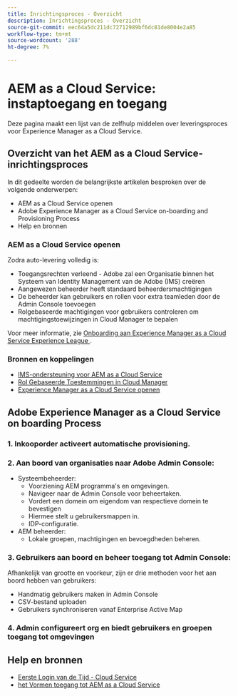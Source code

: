```yaml
---
title: Inrichtingsproces - Overzicht
description: Inrichtingsproces - Overzicht
source-git-commit: eec64a5dc211dc72712989bf6dc81de8004e2a85
workflow-type: tm+mt
source-wordcount: '288'
ht-degree: 7%

---
```



# AEM as a Cloud Service: instaptoegang en toegang

Deze pagina maakt een lijst van de zelfhulp middelen over leveringsproces voor Experience Manager as a Cloud Service.

## Overzicht van het AEM as a Cloud Service-inrichtingsproces

In dit gedeelte worden de belangrijkste artikelen besproken over de volgende onderwerpen:

* AEM as a Cloud Service openen
* Adobe Experience Manager as a Cloud Service on-boarding and Provisioning Process
* Help en bronnen


### AEM as a Cloud Service openen

Zodra auto-levering volledig is:

* Toegangsrechten verleend - Adobe zal een Organisatie binnen het Systeem van Identity Management van de Adobe (IMS) creëren
* Aangewezen beheerder heeft standaard beheerdersmachtigingen
* De beheerder kan gebruikers en rollen voor extra teamleden door de Admin Console toevoegen
* Rolgebaseerde machtigingen voor gebruikers controleren om machtigingstoewijzingen in Cloud Manager te bepalen

Voor meer informatie, zie [ Onboarding aan Experience Manager as a Cloud Service Experience League ](https://experienceleague.adobe.com/docs/experience-manager-cloud-service/onboarding/home.html).

### Bronnen en koppelingen

* [IMS-ondersteuning voor AEM as a Cloud Service](https://experienceleague.adobe.com/docs/experience-manager-cloud-service/security/ims-support.html)
* [ Rol Gebaseerde Toestemmingen in Cloud Manager ](https://experienceleague.adobe.com/docs/experience-manager-cloud-service/onboarding/what-is-required/role-based-permissions.html#what-is-required)
* [Experience Manager as a Cloud Service openen](https://experienceleague.adobe.com/docs/experience-manager-cloud-service/onboarding/getting-access/navigation.html#getting-access)


## Adobe Experience Manager as a Cloud Service on boarding Process

### 1. Inkooporder activeert automatische provisioning.

### 2. Aan boord van organisaties naar Adobe Admin Console:

* Systeembeheerder:
   * Voorziening AEM programma&#39;s en omgevingen.
   * Navigeer naar de Admin Console voor beheertaken.
   * Vordert een domein om eigendom van respectieve domein te bevestigen
   * Hiermee stelt u gebruikersmappen in.
   * IDP-configuratie.
* AEM beheerder:
   * Lokale groepen, machtigingen en bevoegdheden beheren.

### 3. Gebruikers aan boord en beheer toegang tot Admin Console:

Afhankelijk van grootte en voorkeur, zijn er drie methoden voor het aan boord hebben van gebruikers:
* Handmatig gebruikers maken in Admin Console
* CSV-bestand uploaden
* Gebruikers synchroniseren vanaf Enterprise Active
Map

### 4. Admin configureert org en biedt gebruikers en groepen toegang tot omgevingen

## Help en bronnen

* [ Eerste Login van de Tijd - Cloud Service ](/help/journey-onboarding/sysadmin/learning-path-aem-users.md)
* [ het Vormen toegang tot AEM as a Cloud Service ](https://experienceleague.adobe.com/docs/experience-manager-learn/cloud-service/accessing/overview.html#accessing)
